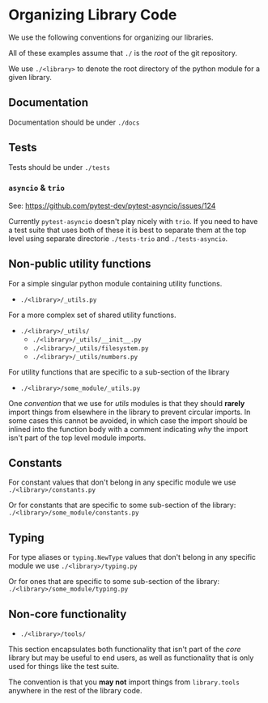 # Organizing Library Code

We use the following conventions for organizing our libraries.


All of these examples assume that `./` is the *root* of the git repository.

We use `./<library>` to denote the root directory of the python module for a given library.


## Documentation

Documentation should be under `./docs`


## Tests

Tests should be under `./tests`


### `asyncio` & `trio`

See: https://github.com/pytest-dev/pytest-asyncio/issues/124

Currently `pytest-asyncio` doesn't play nicely with `trio`.  If you need to
have a test suite that uses both of these it is best to separate them at the
top level using separate directorie `./tests-trio` and `./tests-asyncio`.

## Non-public utility functions

For a simple singular python module containing utility functions.

- `./<library>/_utils.py`

For a more complex set of shared utility functions.

- `./<library>/_utils/`
  - `./<library>/_utils/__init__.py`
  - `./<library>/_utils/filesystem.py`
  - `./<library>/_utils/numbers.py`

For utility functions that are specific to a sub-section of the library

- `./<library>/some_module/_utils.py`


One *convention* that we use for *utils* modules is that they should **rarely**
import things from elsewhere in the library to prevent circular imports.  In
some cases this cannot be avoided, in which case the import should be inlined
into the function body with a comment indicating *why* the import isn't part of
the top level module imports.


## Constants

For constant values that don't belong in any specific module we use `./<library>/constants.py`

Or for constants that are specific to some sub-section of the library: `./<library>/some_module/constants.py`


## Typing

For type aliases or `typing.NewType` values that don't belong in any specific module we use `./<library>/typing.py`

Or for ones that are specific to some sub-section of the library: `./<library>/some_module/typing.py`


## Non-core functionality

- `./<library>/tools/`

This section encapsulates both functionality that isn't part of the *core*
library but may be useful to end users, as well as functionality that is only
used for things like the test suite.

The convention is that you **may not** import things from `library.tools`
anywhere in the rest of the library code.
